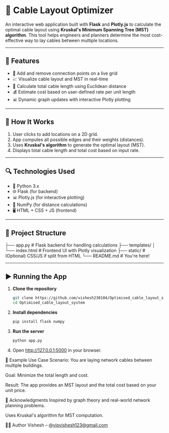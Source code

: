 # 📐 Cable Layout Optimizer

An interactive web application built with **Flask** and **Plotly.js** to calculate the optimal cable layout using **Kruskal's Minimum Spanning Tree (MST) algorithm**. This tool helps engineers and planners determine the most cost-effective way to lay cables between multiple locations.

---

## 🚀 Features

- 🔧 Add and remove connection points on a live grid
- 📈 Visualize cable layout and MST in real-time
- 📏 Calculate total cable length using Euclidean distance
- 💰 Estimate cost based on user-defined rate per unit length
- 📊 Dynamic graph updates with interactive Plotly plotting

---

## 🧠 How It Works

1. User clicks to add locations on a 2D grid.
2. App computes all possible edges and their weights (distances).
3. Uses **Kruskal's algorithm** to generate the optimal layout (MST).
4. Displays total cable length and total cost based on input rate.

---

## 🔍 Technologies Used

- 🐍 Python 3.x
- 🌐 Flask (for backend)
- 📊 Plotly.js (for interactive plotting)
- 🧮 NumPy (for distance calculations)
- 🖥️ HTML + CSS + JS (frontend)

---

## 📂 Project Structure

├── app.py # Flask backend for handling calculations
├── templates/
│ └── index.html # Frontend UI with Plotly visualization
├── static/ # (Optional) CSS/JS if split from HTML
└── README.md # You're here!


---

## ▶️ Running the App

1. **Clone the repository**
   ```bash
   git clone https://github.com/vishesh230104/Optimised_cable_layout_system.git
   cd Optimised_cable_layout_system


2. **Install dependencies**
   ```bash
   pip install flask numpy


3. **Run the server**
   ```bash
   python app.py


4. Open http://127.0.0.1:5000 in your browser.


🧪 Example Use Case
Scenario: You are laying network cables between multiple buildings.

Goal: Minimize the total length and cost.

Result: The app provides an MST layout and the total cost based on your unit price.


🙌 Acknowledgments
Inspired by graph theory and real-world network planning problems.

Uses Kruskal's algorithm for MST computation.


👨‍💻 Author
Vishesh – @vipvishesh123@gmail.com
